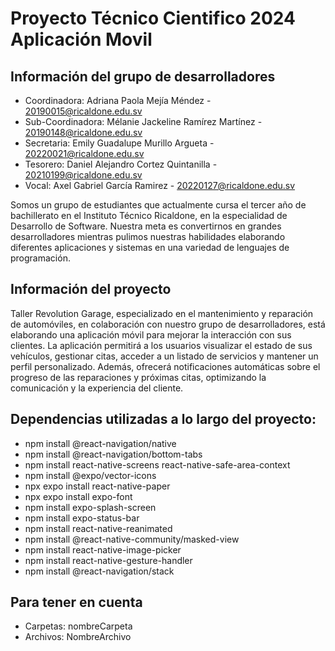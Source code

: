# Proyecto Técnico Cientifico 2024 Aplicación Movil

## Información del grupo de desarrolladores 
* Coordinadora: Adriana Paola Mejía Méndez - 20190015@ricaldone.edu.sv
* Sub-Coordinadora: Mélanie Jackeline Ramírez Martínez - 20190148@ricaldone.edu.sv
* Secretaria: Emily Guadalupe Murillo Argueta - 20220021@ricaldone.edu.sv
* Tesorero: Daniel Alejandro Cortez Quintanilla - 20210199@ricaldone.edu.sv
* Vocal: Axel Gabriel García Ramirez - 20220127@ricaldone.edu.sv

Somos un grupo de estudiantes que actualmente cursa el tercer año de bachillerato en el Instituto Técnico Ricaldone, en la especialidad de Desarrollo de Software. Nuestra meta es convertirnos en grandes desarrolladores mientras pulimos nuestras habilidades elaborando diferentes aplicaciones y sistemas en una variedad de lenguajes de programación.

## Información del proyecto
Taller Revolution Garage, especializado en el mantenimiento y reparación de automóviles, en colaboración con nuestro grupo de desarrolladores, está elaborando una aplicación móvil para mejorar la interacción con sus clientes. La aplicación permitirá a los usuarios visualizar el estado de sus vehículos, gestionar citas, acceder a un listado de servicios y mantener un perfil personalizado. Además, ofrecerá notificaciones automáticas sobre el progreso de las reparaciones y próximas citas, optimizando la comunicación y la experiencia del cliente.

## Dependencias utilizadas a lo largo del proyecto:
* npm install @react-navigation/native
* npm install @react-navigation/bottom-tabs
* npm install react-native-screens react-native-safe-area-context
* npm install @expo/vector-icons
* npx expo install react-native-paper
* npx expo install expo-font
* npm install expo-splash-screen
* npm install expo-status-bar
* npm install react-native-reanimated
* npm install @react-native-community/masked-view
* npm install react-native-image-picker
* npm install react-native-gesture-handler
* npm install @react-navigation/stack

## Para tener en cuenta

* Carpetas: nombreCarpeta
* Archivos: NombreArchivo
